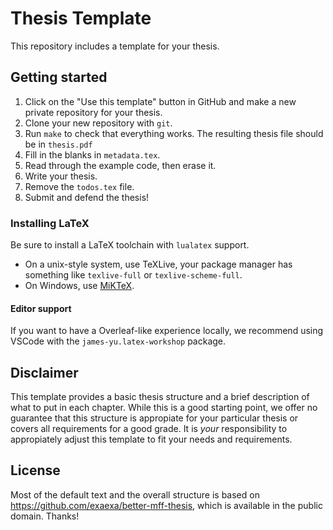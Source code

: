 # Thesis Template

This repository includes a template for your thesis.

## Getting started

1. Click on the "Use this template" button in GitHub and make a new private repository for your thesis.
2. Clone your new repository with `git`.
3. Run `make` to check that everything works. The resulting thesis file should be in `thesis.pdf`
4. Fill in the blanks in `metadata.tex`.
5. Read through the example code, then erase it.
6. Write your thesis.
7. Remove the `todos.tex` file.
8. Submit and defend the thesis!

### Installing LaTeX

Be sure to install a LaTeX toolchain with `lualatex` support.

- On a unix-style system, use TeXLive, your package manager has something like `texlive-full` or `texlive-scheme-full`.
- On Windows, use [MiKTeX](https://www.tug.org/texlive/windows.html).

#### Editor support

If you want to have a Overleaf-like experience locally, we recommend using VSCode with the `james-yu.latex-workshop` package.

## Disclaimer

This template provides a basic thesis structure and a brief description of what to put in each chapter.
While this is a good starting point, we offer no guarantee that this structure is appropiate for your particular thesis or covers all requirements for a good grade.
It is _your_ responsibility to appropiately adjust this template to fit your needs and requirements.

## License

Most of the default text and the overall structure is based on <https://github.com/exaexa/better-mff-thesis>,
which is available in the public domain. Thanks!
